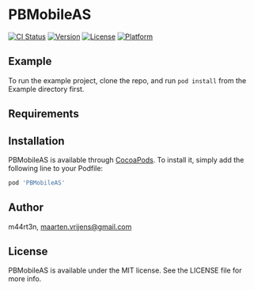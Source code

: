 # PBMobileAS

[![CI Status](https://img.shields.io/travis/m44rt3n/PBMobileAS.svg?style=flat)](https://travis-ci.org/m44rt3n/PBMobileAS)
[![Version](https://img.shields.io/cocoapods/v/PBMobileAS.svg?style=flat)](https://cocoapods.org/pods/PBMobileAS)
[![License](https://img.shields.io/cocoapods/l/PBMobileAS.svg?style=flat)](https://cocoapods.org/pods/PBMobileAS)
[![Platform](https://img.shields.io/cocoapods/p/PBMobileAS.svg?style=flat)](https://cocoapods.org/pods/PBMobileAS)

## Example

To run the example project, clone the repo, and run `pod install` from the Example directory first.

## Requirements

## Installation

PBMobileAS is available through [CocoaPods](https://cocoapods.org). To install
it, simply add the following line to your Podfile:

```ruby
pod 'PBMobileAS'
```

## Author

m44rt3n, maarten.vrijens@gmail.com

## License

PBMobileAS is available under the MIT license. See the LICENSE file for more info.
